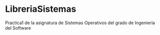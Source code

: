 # LibreriaSistemas
Practica1 de la asignatura de Sistemas Operativos del grado de Ingeniería del Software
